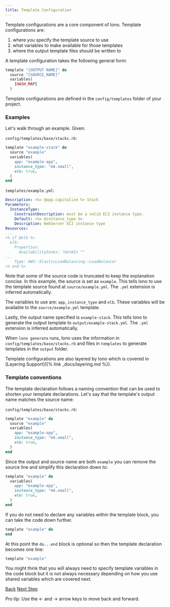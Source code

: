 ```yaml
---
title: Template Configuration
---
```


Template configurations are a core component of lono.  Template configurations are:

1. where you specify the template source to use
2. what variables to make available for those templates
3. where the output template files should be written to

A template configuration takes the following general form:

```ruby
template "[OUTPUT NAME]" do
  source "[SOURCE_NAME]"
  variables(
    [HASH_MAP]
  )
```

Template configurations are defined in the `config/templates` folder of your project.

### Examples

Let's walk through an example. Given:

`config/templates/base/stacks.rb`:

```ruby
template "example-stack" do
  source "example"
  variables(
    app: "example-app",
    instance_type: "m4.small",
    elb: true,
  )
end
```

`templates/example.yml`:

```yaml
Description: <%= @app.capitalize %> Stack
Parameters:
  InstanceType:
    ConstraintDescription: must be a valid EC2 instance type.
    Default: <%= @instance_type %>
    Description: WebServer EC2 instance type
Resources:
...
<% if @elb %>
  elb:
    Properties:
      AvailabilityZones: !GetAZs ""
...
    Type: AWS::ElasticLoadBalancing::LoadBalancer
<% end %>
```

Note that some of the source code is truncated to keep the explanation concise.  In this example, the source is set as `example`. This tells lono to use the template source found at `source/example.yml`.  The `.yml` extension is inferred automatically.

The variables to use are: `app`, `instance_type` and `elb`.  These variables will be available to the `source/example.yml` template.

Lastly, the output name specified is `example-stack`.  This tells lono to generate the output template to `output/example-stack.yml`.  The `.yml` extension is inferred automatically.

When `lono generate` runs, lono uses the information in `config/templates/base/stacks.rb` and files in `templates` to generate templates in the `output` folder.

Template configurations are also layered by lono which is covered in [Layering Support]({% link _docs/layering.md %}).

### Template conventions

The template declaration follows a naming convention that can be used to shorten your template declarations.  Let's say that the template's output name matches the source name:

`config/templates/base/stacks.rb`:

```ruby
template "example" do
  source "example"
  variables(
    app: "example-app",
    instance_type: "m4.small",
    elb: true,
  )
end
```

Since the output and source name are both `example` you can remove the source line and simplify this declaration down to:

```ruby
template "example" do
  variables(
    app: "example-app",
    instance_type: "m4.small",
    elb: true,
  )
end
```

If you do not need to declare any variables within the template block, you can take the code down further.

```ruby
template "example" do
end
```

At this point the `do...end` block is optional so then the template declaration becomes one line:

```ruby
template "example"
```

You might think that you will always need to specify template variables in the code block but it is not always necessary depending on how you use shared variables which are covered next.

<a id="prev" class="btn btn-basic" href="{% link _docs/lono-env.md %}">Back</a>
<a id="next" class="btn btn-primary" href="{% link _docs/config-variables.md %}">Next Step</a>
<p class="keyboard-tip">Pro tip: Use the <- and -> arrow keys to move back and forward.</p>
